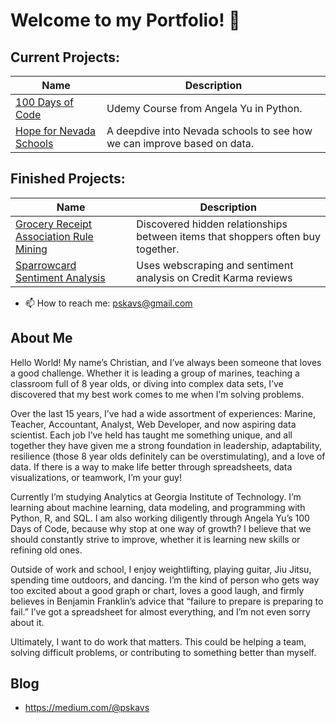 # Welcome to my Portfolio! 👋

## Current Projects:
  
| Name | Description |
| ----------- | ----------- |
| [100 Days of Code](https://github.com/Pskavs/100daysofcode) | Udemy Course from Angela Yu in Python. |
| [Hope for Nevada Schools](https://github.com/Pskavs/hope4nevadaschools/tree/main) | A deepdive into Nevada schools to see how we can improve based on data. |

## Finished Projects:
| Name | Description |
| ----------- | ----------- |
| [Grocery Receipt Association Rule Mining](https://github.com/Pskavs/Apriori_Grocery_Receipts/blob/master/grocery_list_apropri_algorithm.ipynb) | Discovered hidden relationships between items that shoppers often buy together. |
| [Sparrowcard Sentiment Analysis](https://github.com/Pskavs/SparrowcardSentimentAnalysis/blob/master/sparrowcard_reviews_analysis.ipynb)| Uses webscraping and sentiment analysis on Credit Karma reviews |

- 📫 How to reach me: pskavs@gmail.com

## About Me
Hello World! My name’s Christian, and I’ve always been someone that loves a good challenge. Whether it is leading a group of marines, teaching a classroom full of 8 year olds, or diving into complex data sets, I’ve discovered that my best work comes to me when I’m solving problems. 

Over the last 15 years, I’ve had a wide assortment of experiences: Marine, Teacher, Accountant, Analyst, Web Developer, and now aspiring data scientist. Each job I’ve held has taught me something unique, and all together they have given me a strong foundation in leadership, adaptability, resilience (those 8 year olds definitely can be overstimulating), and a love of data. If there is a way to make life better through spreadsheets, data visualizations, or teamwork, I’m your guy!

Currently I’m studying Analytics at Georgia Institute of Technology. I’m learning about machine learning, data modeling, and programming with Python, R, and SQL. I am also working diligently through Angela Yu’s 100 Days of Code, because why stop at one way of growth? I believe that we should constantly strive to improve, whether it is learning new skills or refining old ones. 

Outside of work and school, I enjoy weightlifting, playing guitar, Jiu Jitsu, spending time outdoors, and dancing. I’m the kind of person who gets way too excited about a good graph or chart, loves a good laugh, and firmly believes in Benjamin Franklin’s advice that “failure to prepare is preparing to fail.” I’ve got a spreadsheet for almost everything, and I’m not even sorry about it.

Ultimately, I want to do work that matters. This could be helping a team, solving difficult problems, or contributing to something better than myself.

## Blog
- https://medium.com/@pskavs
